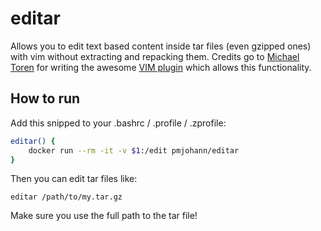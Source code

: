 # editar

Allows you to edit text based content inside tar files (even gzipped ones) with vim without extracting and repacking them.
Credits go to [Michael Toren](https://www.vim.org/account/profile.php?user_id=1328) for writing the awesome [VIM plugin](https://www.vim.org/scripts/script.php?script_id=522) which allows this functionality.

## How to run

Add this snipped to your .bashrc / .profile / .zprofile:

```sh
editar() {
    docker run --rm -it -v $1:/edit pmjohann/editar
}
```

Then you can edit tar files like:

```editar /path/to/my.tar.gz```

Make sure you use the full path to the tar file!

